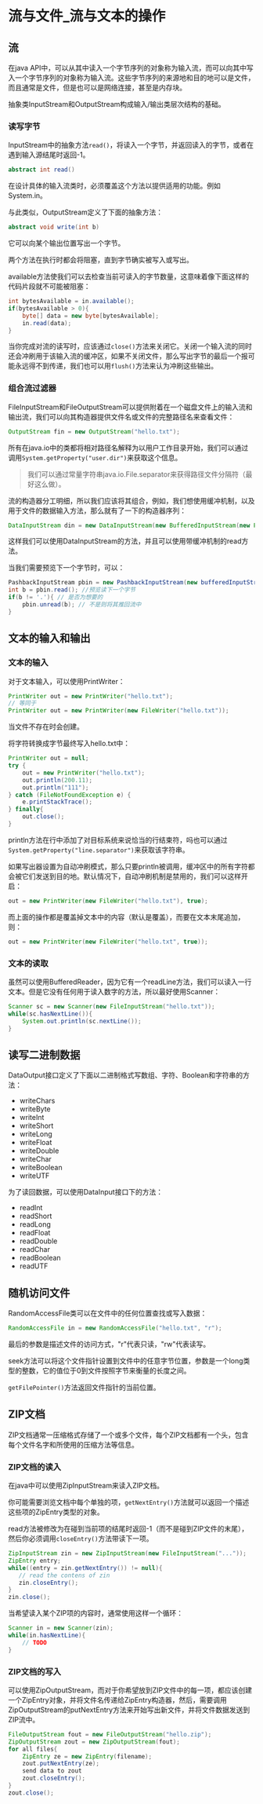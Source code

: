 # 流与文件\_流与文本的操作

## 流

在java API中，可以从其中读入一个字节序列的对象称为输入流，而可以向其中写入一个字节序列的对象称为输入流。这些字节序列的来源地和目的地可以是文件，而且通常是文件，但是也可以是网络连接，甚至是内存块。

抽象类InputStream和OutputStream构成输入/输出类层次结构的基础。

### 读写字节

InputStream中的抽象方法`read()`，将读入一个字节，并返回读入的字节，或者在遇到输入源结尾时返回-1。

```java
abstract int read()
```

在设计具体的输入流类时，必须覆盖这个方法以提供适用的功能。例如System.in。

与此类似，OutputStream定义了下面的抽象方法：

```java
abstract void write(int b)
```

它可以向某个输出位置写出一个字节。

两个方法在执行时都会将阻塞，直到字节确实被写入或写出。

available方法使我们可以去检查当前可读入的字节数量，这意味着像下面这样的代码片段就不可能被阻塞：

```java
int bytesAvailable = in.available();
if(bytesAvailable > 0){
    byte[] data = new byte[bytesAvailable];
    in.read(data);
}
```

当你完成对流的读写时，应该通过`close()`方法来关闭它。关闭一个输入流的同时还会冲刷用于该输入流的缓冲区，如果不关闭文件，那么写出字节的最后一个报可能永远得不到传递，我们也可以用`flush()`方法来认为冲刷这些输出。

### 组合流过滤器

FileInputStream和FileOutputStream可以提供附着在一个磁盘文件上的输入流和输出流，我们可以向其构造器提供文件名或文件的完整路径名来查看文件：

```java
OutputStream fin = new OutputStream("hello.txt");
```

所有在java.io中的类都将相对路径名解释为以用户工作目录开始，我们可以通过调用`System.getProperty("user.dir")`来获取这个信息。

> 我们可以通过常量字符串java.io.File.separator来获得路径文件分隔符（最好这么做）。

流的构造器分工明细，所以我们应该将其组合，例如，我们想使用缓冲机制，以及用于文件的数据输入方法，那么就有了一下的构造器序列：

```java
DataInputStream din = new DataInputStream(new BufferedInputStream(new FileInputStream()));
```

这样我们可以使用DataInputStream的方法，并且可以使用带缓冲机制的read方法。

当我们需要预览下一个字节时，可以：

```java
PashbackInputStream pbin = new PashbackInputStream(new bufferedInputStream(new FileInputStream()));
int b = pbin.read(); //预览读下一个字节
if(b != '.'){ // 是否为想要的
    pbin.unread(b); // 不是则将其推回流中
}
```

## 文本的输入和输出

### 文本的输入

对于文本输入，可以使用PrintWriter：

```java
PrintWriter out = new PrintWriter("hello.txt");
// 等同于
PrintWriter out = new PrintWriter(new FileWriter("hello.txt"));
```

当文件不存在时会创建。

将字符转换成字节最终写入hello.txt中：

```java
PrintWriter out = null;
try {
    out = new PrintWriter("hello.txt");
    out.println(200.11);
    out.println("111");
} catch (FileNotFoundException e) {
    e.printStackTrace();
} finally{
    out.close();
}
```

println方法在行中添加了对目标系统来说恰当的行结束符，吗也可以通过`System.getProperty("line.separator")`来获取该字符串。

如果写出器设置为自动冲刷模式，那么只要println被调用，缓冲区中的所有字符都会被它们发送到目的地。默认情况下，自动冲刷机制是禁用的，我们可以这样开启：

```java
out = new PrintWriter(new FileWriter("hello.txt"), true);
```

而上面的操作都是覆盖掉文本中的内容（默认是覆盖），而要在文本末尾追加，则：

```java
out = new PrintWriter(new FileWriter("hello.txt", true));
```

### 文本的读取

虽然可以使用BufferedReader，因为它有一个readLine方法，我们可以读入一行文本。但是它没有任何用于读入数字的方法，所以最好使用Scanner：

```java
Scanner sc = new Scanner(new FileInputStream("hello.txt"));
while(sc.hasNextLine()){
    System.out.println(sc.nextLine());
}
```

## 读写二进制数据

DataOutput接口定义了下面以二进制格式写数组、字符、Boolean和字符串的方法：

* writeChars
* writeByte
* writeInt
* writeShort
* writeLong
* writeFloat
* writeDouble
* writeChar
* writeBoolean
* writeUTF

为了读回数据，可以使用DataInput接口下的方法：

* readInt
* readShort
* readLong
* readFloat
* readDouble
* readChar
* readBoolean
* readUTF

## 随机访问文件

RandomAccessFile类可以在文件中的任何位置查找或写入数据：

```java
RandomAccessFile in = new RandomAccessFile("hello.txt", "r");
```

最后的参数是描述文件的访问方式，"r"代表只读，"rw"代表读写。

seek方法可以将这个文件指针设置到文件中的任意字节位置，参数是一个long类型的整数，它的值位于0到文件按照字节来衡量的长度之间。

`getFilePointer()`方法返回文件指针的当前位置。

## ZIP文档

ZIP文档通常一压缩格式存储了一个或多个文件，每个ZIP文档都有一个头，包含每个文件名字和所使用的压缩方法等信息。

### ZIP文档的读入

在java中可以使用ZipInputStream来读入ZIP文档。

你可能需要浏览文档中每个单独的项，`getNextEntry()`方法就可以返回一个描述这些项的ZipEntry类型的对象。

read方法被修改为在碰到当前项的结尾时返回-1（而不是碰到ZIP文件的末尾），然后你必须调用`closeEntry()`方法带读下一项。

```java
ZipInputStream zin = new ZipInputStream(new FileInputStream("..."));
ZipEntry entry;
while((entry = zin.getNextEntry()) != null){
   // read the contens of zin   
   zin.closeEntry();
}
zin.close();
```

当希望读入某个ZIP项的内容时，通常使用这样一个循环：

```java
Scanner in = new Scanner(zin);
while(in.hasNextLine){
    // TODO
}
```

### ZIP文档的写入

可以使用ZipOutputStream，而对于你希望放到ZIP文件中的每一项，都应该创建一个ZipEntry对象，并将文件名传递给ZipEntry构造器，然后，需要调用ZipOutputStream的putNextEntry方法来开始写出新文件，并将文件数据发送到ZIP流中。

```java
FileOutputStream fout = new FileOutputStream("hello.zip");
ZipOutputStream zout = new ZipOutputStream(fout);
for all files{
    ZipEntry ze = new ZipEntry(filename);
    zout.putNextEntry(ze);
    send data to zout
    zout.closeEntry();
}
zout.close();
```



